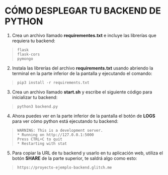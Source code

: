 # CÓMO DESPLEGAR TU BACKEND DE PYTHON

1. Crea un archivo llamado <b>requirementes.txt</b> e incluye las librerías que requiera tu backend:

> ```
> flask
> flask-cors
> pymongo
> ```

2. Instala las librerías del archivo <b>requirements.txt</b> usando abriendo la terminal en la parte inferior de la pantalla y ejecutando el comando:

> ```
> pip3 install -r requirements.txt
> ```


3. Crea un archivo llamado <b>start.sh</b> y escribe el siguiente código para inicializar tu backend:

> ```
> python3 backend.py
> ```

4. Ahora puedes ver en la parte inferior de la pantalla el botón de <b>LOGS</b> para ver cómo python está ejecutando tu backend:
> ```
> WARNING: This is a development server.
> * Running on http://127.0.0.1:5000
> Press CTRL+C to quit
> * Restarting with stat
> ```

5. Para copiar la URL de tu backend y usarlo en tu aplicación web, utiliza el botón <b>SHARE</b> de la parte superior, te saldrá algo como esto:
> ```
> https://proyecto-ejemplo-backend.glitch.me
> ```